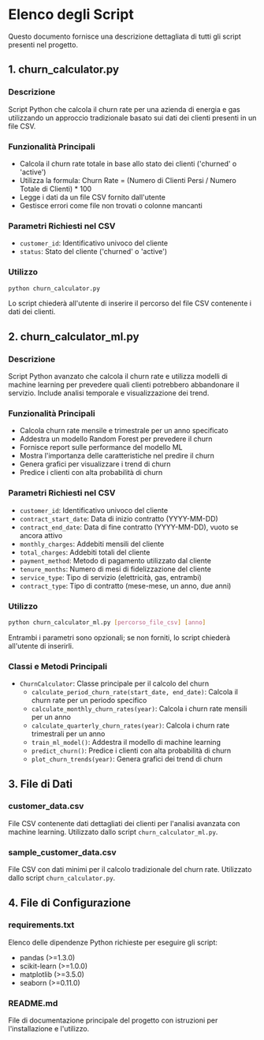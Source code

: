 # Elenco degli Script

Questo documento fornisce una descrizione dettagliata di tutti gli script presenti nel progetto.

## 1. churn_calculator.py

### Descrizione
Script Python che calcola il churn rate per una azienda di energia e gas utilizzando un approccio tradizionale basato sui dati dei clienti presenti in un file CSV.

### Funzionalità Principali
- Calcola il churn rate totale in base allo stato dei clienti ('churned' o 'active')
- Utilizza la formula: Churn Rate = (Numero di Clienti Persi / Numero Totale di Clienti) * 100
- Legge i dati da un file CSV fornito dall'utente
- Gestisce errori come file non trovati o colonne mancanti

### Parametri Richiesti nel CSV
- `customer_id`: Identificativo univoco del cliente
- `status`: Stato del cliente ('churned' o 'active')

### Utilizzo
```bash
python churn_calculator.py
```
Lo script chiederà all'utente di inserire il percorso del file CSV contenente i dati dei clienti.

## 2. churn_calculator_ml.py

### Descrizione
Script Python avanzato che calcola il churn rate e utilizza modelli di machine learning per prevedere quali clienti potrebbero abbandonare il servizio. Include analisi temporale e visualizzazione dei trend.

### Funzionalità Principali
- Calcola churn rate mensile e trimestrale per un anno specificato
- Addestra un modello Random Forest per prevedere il churn
- Fornisce report sulle performance del modello ML
- Mostra l'importanza delle caratteristiche nel predire il churn
- Genera grafici per visualizzare i trend di churn
- Predice i clienti con alta probabilità di churn

### Parametri Richiesti nel CSV
- `customer_id`: Identificativo univoco del cliente
- `contract_start_date`: Data di inizio contratto (YYYY-MM-DD)
- `contract_end_date`: Data di fine contratto (YYYY-MM-DD), vuoto se ancora attivo
- `monthly_charges`: Addebiti mensili del cliente
- `total_charges`: Addebiti totali del cliente
- `payment_method`: Metodo di pagamento utilizzato dal cliente
- `tenure_months`: Numero di mesi di fidelizzazione del cliente
- `service_type`: Tipo di servizio (elettricità, gas, entrambi)
- `contract_type`: Tipo di contratto (mese-mese, un anno, due anni)

### Utilizzo
```bash
python churn_calculator_ml.py [percorso_file_csv] [anno]
```
Entrambi i parametri sono opzionali; se non forniti, lo script chiederà all'utente di inserirli.

### Classi e Metodi Principali
- `ChurnCalculator`: Classe principale per il calcolo del churn
  - `calculate_period_churn_rate(start_date, end_date)`: Calcola il churn rate per un periodo specifico
  - `calculate_monthly_churn_rates(year)`: Calcola i churn rate mensili per un anno
  - `calculate_quarterly_churn_rates(year)`: Calcola i churn rate trimestrali per un anno
  - `train_ml_model()`: Addestra il modello di machine learning
  - `predict_churn()`: Predice i clienti con alta probabilità di churn
  - `plot_churn_trends(year)`: Genera grafici dei trend di churn

## 3. File di Dati

### customer_data.csv
File CSV contenente dati dettagliati dei clienti per l'analisi avanzata con machine learning. Utilizzato dallo script `churn_calculator_ml.py`.

### sample_customer_data.csv
File CSV con dati minimi per il calcolo tradizionale del churn rate. Utilizzato dallo script `churn_calculator.py`.

## 4. File di Configurazione

### requirements.txt
Elenco delle dipendenze Python richieste per eseguire gli script:
- pandas (>=1.3.0)
- scikit-learn (>=1.0.0)
- matplotlib (>=3.5.0)
- seaborn (>=0.11.0)

### README.md
File di documentazione principale del progetto con istruzioni per l'installazione e l'utilizzo.